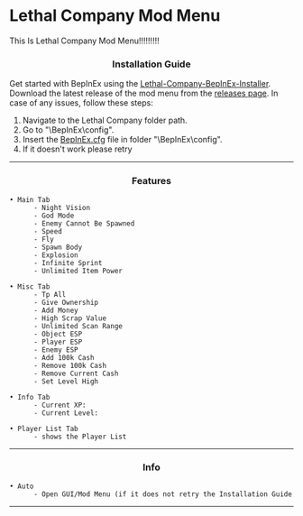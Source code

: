 # Lethal Company Mod Menu

This Is Lethal Company Mod Menu!!!!!!!!!

### <p align="center"> Installation Guide </p>

Get started with BepInEx using the [Lethal-Company-BepInEx-Installer](https://github.com/official-notfishvr/Lethal-Company-BepInEx-Installer). Download the latest release of the mod menu from the [releases page](https://github.com/official-notfishvr/Lethal-Company-Mod-Menu/releases). In case of any issues, follow these steps:


1. Navigate to the Lethal Company folder path.
2. Go to "\BepInEx\config".
3. Insert the [BepInEx.cfg](https://notfishvr.dev/cdn/BepInEx.cfg) file in folder "\BepInEx\config".
4. If it doesn't work please retry
-----
### <p align="center"> Features </p>

```
• Main Tab
      - Night Vision
      - God Mode
      - Enemy Cannot Be Spawned
      - Speed
      - Fly
      - Spawn Body
      - Explosion
      - Infinite Sprint
      - Unlimited Item Power

• Misc Tab
      - Tp All
      - Give Ownership
      - Add Money
      - High Scrap Value
      - Unlimited Scan Range
      - Object ESP
      - Player ESP
      - Enemy ESP
      - Add 100k Cash
      - Remove 100k Cash
      - Remove Current Cash
      - Set Level High

• Info Tab
      - Current XP:
      - Current Level:

• Player List Tab
      - shows the Player List
```
-----
### <p align="center"> Info </p>
```
• Auto
      - Open GUI/Mod Menu (if it does not retry the Installation Guide
```
-----